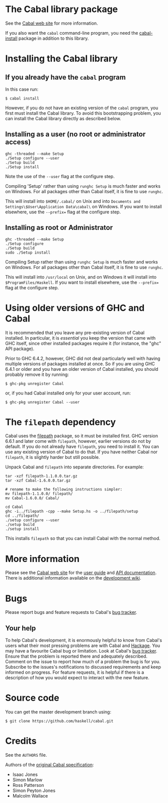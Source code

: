 The Cabal library package
=========================

See the [Cabal web site] for more information.

If you also want the `cabal` command-line program, you need the
[cabal-install] package in addition to this library.

[cabal-install]: ../cabal-install/README.md

Installing the Cabal library
============================

If you already have the `cabal` program
---------------------------------------

In this case run:

    $ cabal install

However, if you do not have an existing version of the `cabal` program,
you first must install the Cabal library. To avoid this bootstrapping
problem, you can install the Cabal library directly as described below.


Installing as a user (no root or administrator access)
------------------------------------------------------

    ghc -threaded --make Setup
    ./Setup configure --user
    ./Setup build
    ./Setup install

Note the use of the `--user` flag at the configure step.

Compiling 'Setup' rather than using `runghc Setup` is much faster and
works on Windows. For all packages other than Cabal itself, it is fine
to use `runghc`.

This will install into `$HOME/.cabal/` on Unix and into
`Documents and Settings\$User\Application Data\cabal\` on Windows.
If you want to install elsewhere, use the `--prefix=` flag at the
configure step.


Installing as root or Administrator
-----------------------------------

    ghc -threaded --make Setup
    ./Setup configure
    ./Setup build
    sudo ./Setup install

Compiling Setup rather than using `runghc Setup` is much faster and
works on Windows. For all packages other than Cabal itself, it is fine
to use `runghc`.

This will install into `/usr/local` on Unix, and on Windows it will
install into `$ProgramFiles/Haskell`. If you want to install elsewhere,
use the `--prefix=` flag at the configure step.


Using older versions of GHC and Cabal
======================================

It is recommended that you leave any pre-existing version of Cabal
installed. In particular, it is *essential* you keep the version that
came with GHC itself, since other installed packages require it (for
instance, the "ghc" API package).

Prior to GHC 6.4.2, however, GHC did not deal particularly well with
having multiple versions of packages installed at once. So if you are
using GHC 6.4.1 or older and you have an older version of Cabal
installed, you should probably remove it by running:

    $ ghc-pkg unregister Cabal

or, if you had Cabal installed only for your user account, run:

    $ ghc-pkg unregister Cabal --user

The `filepath` dependency
=========================

Cabal uses the [filepath] package, so it must be installed first.
GHC version 6.6.1 and later come with `filepath`, however, earlier
versions do not by default. If you do not already have `filepath`,
you need to install it. You can use any existing version of Cabal to do
that. If you have neither Cabal nor `filepath`, it is slightly
harder but still possible.

Unpack Cabal and `filepath` into separate directories. For example:

    tar -xzf filepath-1.1.0.0.tar.gz
    tar -xzf Cabal-1.6.0.0.tar.gz

    # rename to make the following instructions simpler:
    mv filepath-1.1.0.0/ filepath/
    mv Cabal-1.6.0.0/ Cabal/

    cd Cabal
    ghc -i../filepath -cpp --make Setup.hs -o ../filepath/setup
    cd ../filepath/
    ./setup configure --user
    ./setup build
    ./setup install

This installs `filepath` so that you can install Cabal with the normal
method.

[filepath]: http://hackage.haskell.org/package/filepath

More information
================

Please see the [Cabal web site] for the [user guide] and [API
documentation]. There is additional information available on the
[development wiki].

[user guide]:        http://www.haskell.org/cabal/users-guide
[API documentation]: http://www.haskell.org/cabal/release/cabal-latest/doc/API/Cabal/Distribution-Simple.html
[development wiki]:  https://github.com/haskell/cabal/wiki


Bugs
====

Please report bugs and feature requests to Cabal's [bug tracker].


Your help
---------

To help Cabal's development, it is enormously helpful to know from
Cabal's users what their most pressing problems are with Cabal and
[Hackage]. You may have a favourite Cabal bug or limitation. Look at
Cabal's [bug tracker]. Ensure that the problem is reported there and
adequately described. Comment on the issue to report how much of a
problem the bug is for you. Subscribe to the issues's notifications to
discussed requirements and keep informed on progress. For feature
requests, it is helpful if there is a description of how you would
expect to interact with the new feature.

[Hackage]: http://hackage.haskell.org


Source code
===========

You can get the master development branch using:

    $ git clone https://github.com/haskell/cabal.git


Credits
=======

See the `AUTHORS` file.

Authors of the [original Cabal
specification](https://www.haskell.org/cabal/proposal/pkg-spec.pdf):

- Isaac Jones
- Simon Marlow
- Ross Patterson
- Simon Peyton Jones
- Malcolm Wallace


[bug tracker]: https://github.com/haskell/cabal/issues
[Cabal web site]: http://www.haskell.org/cabal/
